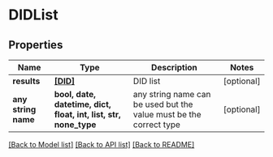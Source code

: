 # DIDList


## Properties
Name | Type | Description | Notes
------------ | ------------- | ------------- | -------------
**results** | [**[DID]**](DID.md) | DID list | [optional] 
**any string name** | **bool, date, datetime, dict, float, int, list, str, none_type** | any string name can be used but the value must be the correct type | [optional]

[[Back to Model list]](../README.md#documentation-for-models) [[Back to API list]](../README.md#documentation-for-api-endpoints) [[Back to README]](../README.md)


